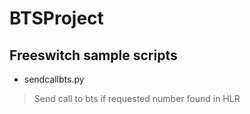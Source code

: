 BTSProject
==========

## Freeswitch sample scripts

* sendcallbts.py
> Send call to bts if requested number found in HLR
